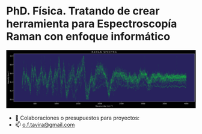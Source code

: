 # PhD. Física. Tratando de crear herramienta para Espectroscopía Raman con enfoque informático
![Raman spectrum](raman.jpg)

- 👋 Colaboraciones o presupuestos para proyectos:
- 📫 o.f.tavira@gmail.com

  

<!---
See you soon space cowboy
--->
